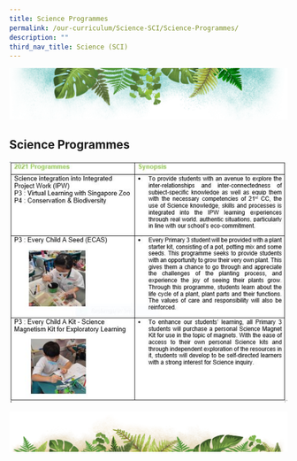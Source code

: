 ```yaml
---
title: Science Programmes
permalink: /our-curriculum/Science-SCI/Science-Programmes/
description: ""
third_nav_title: Science (SCI)
---
```

![](/images/Banner.png)

Science Programmes
------------------


![](/images/SCI.jpeg)


![](/images/bg-bottom.png)